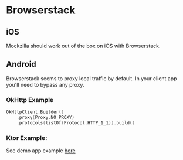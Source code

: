 # Browserstack

## iOS
Mockzilla should work out of the box on iOS with Browserstack.

## Android

Browserstack seems to proxy local traffic by default. In your client app you'll need to bypass any proxy.

### OkHttp Example

```kotlin
OkHttpClient.Builder()
    .proxy(Proxy.NO_PROXY)
    .protocols(listOf(Protocol.HTTP_1_1)).build()
```

### Ktor Example:

See demo app example [here](https://github.com/Apadmi-Engineering/Mockzilla/blob/develop/samples/demo-android/src/main/java/com/apadmi/mockzilla/demo/Repository.kt)